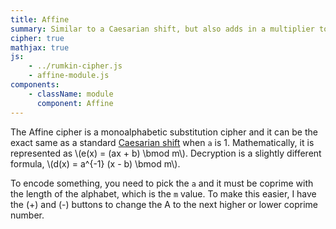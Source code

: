 ```yaml
---
title: Affine
summary: Similar to a Caesarian shift, but also adds in a multiplier to further scramble letters.
cipher: true
mathjax: true
js:
    - ../rumkin-cipher.js
    - affine-module.js
components:
    - className: module
      component: Affine
---
```


The Affine cipher is a monoalphabetic substitution cipher and it can be the exact same as a standard <a href="../caesar/">Caesarian shift</a> when `a` is 1.  Mathematically, it is represented as \\(e(x) = (ax + b) \\bmod m\\).  Decryption is a slightly different formula, \\(d(x) = a^{-1} (x - b) \\bmod m\\).</p>

To encode something, you need to pick the `a` and it must be coprime with the length of the alphabet, which is the `m` value.  To make this easier, I have the (+) and (-) buttons to change the A to the next higher or lower coprime number.

<div class="module"></div>
